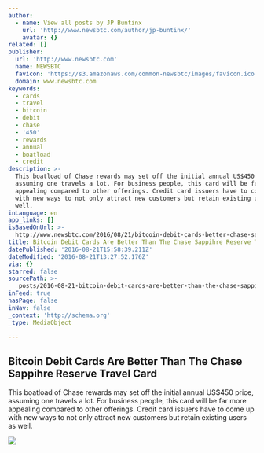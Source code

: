 ```yaml
---
author:
  - name: View all posts by JP Buntinx
    url: 'http://www.newsbtc.com/author/jp-buntinx/'
    avatar: {}
related: []
publisher:
  url: 'http://www.newsbtc.com'
  name: NEWSBTC
  favicon: 'https://s3.amazonaws.com/common-newsbtc/images/favicon.ico'
  domain: www.newsbtc.com
keywords:
  - cards
  - travel
  - bitcoin
  - debit
  - chase
  - '450'
  - rewards
  - annual
  - boatload
  - credit
description: >-
  This boatload of Chase rewards may set off the initial annual US$450 price,
  assuming one travels a lot. For business people, this card will be far more
  appealing compared to other offerings. Credit card issuers have to come up
  with new ways to not only attract new customers but retain existing users as
  well.
inLanguage: en
app_links: []
isBasedOnUrl: >-
  http://www.newsbtc.com/2016/08/21/bitcoin-debit-cards-better-chase-sappihre-reserve-travel-card/
title: Bitcoin Debit Cards Are Better Than The Chase Sappihre Reserve Travel Card
datePublished: '2016-08-21T15:58:39.211Z'
dateModified: '2016-08-21T13:27:52.176Z'
via: {}
starred: false
sourcePath: >-
  _posts/2016-08-21-bitcoin-debit-cards-are-better-than-the-chase-sappihre-reser.md
inFeed: true
hasPage: false
inNav: false
_context: 'http://schema.org'
_type: MediaObject

---
```

<article style=""><h1>Bitcoin Debit Cards Are Better Than The Chase Sappihre Reserve Travel Card</h1><p>This boatload of Chase rewards may set off the initial annual US$450 price, assuming one travels a lot. For business people, this card will be far more appealing compared to other offerings. Credit card issuers have to come up with new ways to not only attract new customers but retain existing users as well.</p><img src="http://s3.amazonaws.com/main-newsbtc-images/2016/08/21102045/shutterstock_130607186.jpg" /></article>
